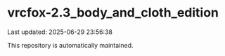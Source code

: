 # vrcfox-2.3_body_and_cloth_edition

Last updated: 2025-06-29 23:56:38

This repository is automatically maintained.
